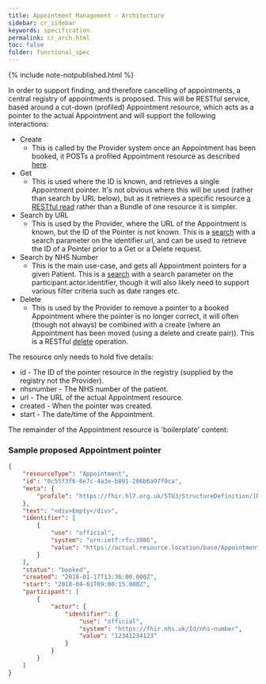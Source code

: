 ```yaml
---
title: Appointment Management - Architecture
sidebar: cr_sidebar
keywords: specification
permalink: cr_arch.html
toc: false
folder: functional_spec
---
```


{% include note-notpublished.html %}

In order to support finding, and therefore cancelling of appointments, a central registry of appointments is proposed. This will be RESTful service, based around a cut-down (profiled) Appointment resource, which acts as a pointer to the actual Appointment and will support the following interactions:

* Create
  * This is called by the Provider system once an Appointment has been booked, it POSTs a profiled Appointment resource as described <a href="https://www.hl7.org/fhir/stu3/http.html#create" target="_blank">here</a>.
* Get
  * This is used where the ID is known, and retrieves a single Appointment pointer. It's not obvious where this will be used (rather than search by URL below), but as it retrieves a specific resource <a href="https://www.hl7.org/fhir/stu3/http.html#read" target="_blank">a RESTful read</a> rather than a Bundle of one resource it is simpler.
* Search by URL
  * This is used by the Provider, where the URL of the Appointment is known, but the ID of the Pointer is not known. This is a <a href="https://www.hl7.org/fhir/stu3/http.html#search" target="_blank">search</a> with a search parameter on the identifier.url, and can be used to retrieve the ID of a Pointer prior to a Get or a Delete request.
* Search by NHS Number
  * This is the main use-case, and gets all Appointment pointers for a given Patient. This is a <a href="https://www.hl7.org/fhir/stu3/http.html#search" target="_blank">search</a> with a search parameter on the participant.actor.identifier, though it will also likely need to support various filter criteria such as date ranges etc.
* Delete
  * This is used by the Provider to remove a pointer to a booked Appointment where the pointer is no longer correct, it will often (though not always) be combined with a create (where an Appointment has been moved (using a delete and create pair)). This is a RESTful <a href="https://www.hl7.org/fhir/stu3/http.html#delete" target="_blank">delete</a> operation.

The resource only needs to hold five details:

* id - The ID of the pointer resource in the registry (supplied by the registry not the Provider).
* nhsnumber - The NHS number of the patient.
* url - The URL of the actual Appointment resource.
* created - When the pointer was created.
* start - The date/time of the Appointment.

The remainder of the Appointment resource is 'boilerplate' content:

### Sample proposed Appointment pointer

```json
{
    "resourceType": "Appointment",
    "id": "0c55f3f6-6e7c-4a3e-b891-286b6a97f0ca",
    "meta": {
        "profile": "https://fhir.hl7.org.uk/STU3/StructureDefinition/[New Profile Name Goes Here]"
    },
    "text": "<div>Empty</div>",
    "identifier": [
        {
            "use": "official",
            "system": "urn:ietf:rfc:3986",
            "value": "https://actual.resource.location/base/Appointment/[id]"
        }
    ],
    "status": "booked",
    "created": "2018-01-17T13:36:00.000Z",
    "start": "2018-04-01T09:00:15.000Z",
    "participant": [
        {
            "actor": {
                "identifier": {
                    "use": "official",
                    "system": "https://fhir.nhs.uk/Id/nhs-number",
                    "value": "12341234123"
                }
            }
        }
    ]
}
```


